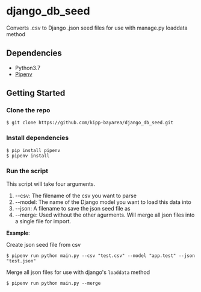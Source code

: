 # django_db_seed
Converts .csv to Django .json seed files for use with manage.py loaddata method

## Dependencies

* Python3.7
* [Pipenv](https://pipenv.readthedocs.io/en/latest/)

## Getting Started

### Clone the repo

```
$ git clone https://github.com/kipp-bayarea/django_db_seed.git
```

### Install dependencies

```
$ pip install pipenv
$ pipenv install
```

### Run the script

This script will take four arguments.

1. --csv: The filename of the csv you want to parse
2. --model: The name of the Django model you want to load this data into
3. --json: A filename to save the json seed file as
4. --merge: Used without the other agurments. Will merge all json files into a single file for import.

**Example**:

Create json seed file from csv
```
$ pipenv run python main.py --csv "test.csv" --model "app.test" --json "test.json"
```

Merge all json files for use with django's `loaddata` method

```
$ pipenv run python main.py --merge
```

